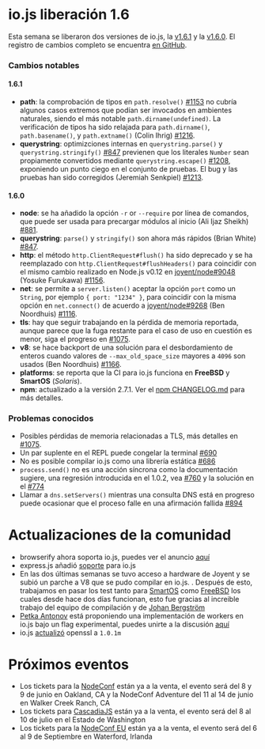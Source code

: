 # io.js liberación 1.6

Esta semana se liberaron dos versiones de io.js, la [v1.6.1](https://iojs.org/dist/v1.6.1/) y la  [v1.6.0](https://iojs.org/dist/v1.6.0/). El registro de cambios completo se encuentra [en GitHub](https://github.com/iojs/io.js/blob/v1.x/CHANGELOG.md).

### Cambios notables

#### 1.6.1

* **path**: la comprobación de tipos en `path.resolve()` [#1153](https://github.com/iojs/io.js/pull/1153) no cubría algunos casos extremos que podían ser invocados en ambientes naturales, siendo el más notable `path.dirname(undefined)`. La verificación de tipos ha sido relajada para `path.dirname()`, `path.basename()`, y `path.extname()` (Colin Ihrig) [#1216](https://github.com/iojs/io.js/pull/1216).
* **querystring**: optimizciones internas en `querystring.parse()` y `querystring.stringify()` [#847](https://github.com/iojs/io.js/pull/847) previenen que los literales `Number` sean propiamente convertidos mediante `querystring.escape()` [#1208](https://github.com/iojs/io.js/issues/1208), exponiendo un punto ciego en el conjunto de pruebas. El bug y las pruebas han sido corregidos (Jeremiah Senkpiel) [#1213](https://github.com/iojs/io.js/pull/1213).

#### 1.6.0

* **node**: se ha añadido la opción `-r` or `--require` por línea de comandos, que puede ser usada para precargar módulos al inicio (Ali Ijaz Sheikh) [#881](https://github.com/iojs/io.js/pull/881).
* **querystring**: `parse()` y `stringify()` son ahora más rápidos (Brian White) [#847](https://github.com/iojs/io.js/pull/847).
* **http**: el método `http.ClientRequest#flush()` ha sido deprecado y se ha reemplazado con `http.ClientRequest#flushHeaders()` para coincidir con el mismo cambio realizado en Node.js v0.12 en [joyent/node#9048](https://github.com/joyent/node/pull/9048) (Yosuke Furukawa) [#1156](https://github.com/iojs/io.js/pull/1156).
* **net**: se permite a `server.listen()` aceptar la opción `port` como un `String`, por ejemplo `{ port: "1234" }`, para coincidir con la misma opción en `net.connect()` de acuerdo a [joyent/node#9268](https://github.com/joyent/node/pull/9268) (Ben Noordhuis) [#1116](https://github.com/iojs/io.js/pull/1116).
* **tls**: hay que seguir trabajando en la pérdida de memoria reportada, aunque parece que la fuga restante para el caso de uso en cuestión es menor, siga el progreso en [#1075](https://github.com/iojs/io.js/issues/1075).
* **v8**: se hace backport de una solución para el desbordamiento de enteros cuando valores de `--max_old_space_size` mayores a `4096` son usados (Ben Noordhuis) [#1166](https://github.com/iojs/io.js/pull/1166).
* **platforms**: se reporta que la CI para io.js funciona en **FreeBSD** y **SmartOS** (_Solaris_).
* **npm**: actualizado a la versión 2.7.1. Ver el [npm CHANGELOG.md](https://github.com/npm/npm/blob/master/CHANGELOG.md#v271-2015-03-05) para más detalles.

### Problemas conocidos

* Posibles pérdidas de memoria relacionadas a TLS, más detalles en [#1075](https://github.com/iojs/io.js/issues/1075).
* Un par suplente en el REPL puede congelar la terminal [#690](https://github.com/iojs/io.js/issues/690)
* No es posible compilar io.js como una librería estática [#686](https://github.com/iojs/io.js/issues/686)
* `process.send()` no es una acción síncrona como la documentación sugiere, una regresión introducida en el 1.0.2, vea [#760](https://github.com/iojs/io.js/issues/760) y la solución en el [#774](https://github.com/iojs/io.js/issues/774)
* Llamar a `dns.setServers()` mientras una consulta DNS está en progreso puede ocasionar que el proceso falle en una afirmación fallida [#894](https://github.com/iojs/io.js/issues/894)

# Actualizaciones de la comunidad

* browserify ahora soporta io.js, puedes ver el anuncio [aquí](https://twitter.com/yosuke_furukawa/status/577150547850969088)
* express.js añadió  [soporte](https://github.com/strongloop/express/commit/165660811aa9ba5f3733a7b033894f3d9a9c5e60) para io.js
* En las dos últimas semanas se tuvo acceso a hardware de Joyent y se subió un parche a V8 que se pudo compilar en io.js. . Después de esto, trabajamos en pasar los test tanto para [SmartOS](https://github.com/iojs/build/pull/64) como [FreeBSD](https://github.com/iojs/io.js/pull/1167) los cuales desde hace dos días funcionan, esto fue gracias al increible trabajo del equipo de compilación y de [Johan Bergström](https://github.com/jbergstroem)
* [Petka Antonov](https://github.com/petkaantonov) está proponiendo una implementación de workers en io.js bajo un flag experimental, puedes unirte a la discusión [aquí](https://github.com/iojs/io.js/pull/1159)
* io.js [actualizó](https://github.com/iojs/io.js/pull/1206) openssl a `1.0.1m`

# Próximos eventos


* Los tickets para la [NodeConf](http://nodeconf.com/) están ya a la venta, el evento será del 8 y 9 de junio en Oakland, CA y la NodeConf Adventure del 11 al 14 de junio en Walker Creek Ranch, CA
* Los tickets para [CascadiaJS](http://2015.cascadiajs.com/) están ya a la venta, el evento será del 8 al 10 de julio en el Estado de Washington
* Los tickets para la [NodeConf EU](http://nodeconf.eu/) están ya a la venta, el evento será del 6 al 9 de Septiembre en Waterford, Irlanda
